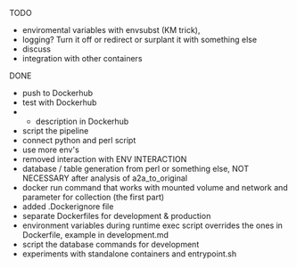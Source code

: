 TODO

- enviromental variables with envsubst (KM trick),
- logging? Turn it off or redirect or surplant it with something else
- discuss
- integration with other containers


DONE
- push to Dockerhub
- test with Dockerhub
- - description in Dockerhub
- script the pipeline
- connect python and perl script
- use more env's
- removed interaction with ENV INTERACTION
- database / table generation from perl or something else, NOT NECESSARY after analysis of a2a_to_original
- docker run command that works with mounted volume and network and parameter for collection (the first part)
- added .Dockerignore file
- separate Dockerfiles for development & production
- environment variables during runtime exec script overrides the ones in Dockerfile, example in development.md
- script the database commands for development
- experiments with standalone containers and entrypoint.sh
